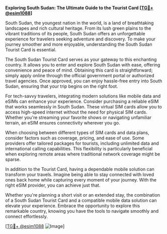 **Exploring South Sudan: The Ultimate Guide to the Tourist Card [[TG💪+ @esim1088](https://t.me/s/esim1088)]**

South Sudan, the youngest nation in the world, is a land of breathtaking landscapes and rich cultural heritage. From its lush green plains to the vibrant traditions of its people, South Sudan offers an unforgettable experience for travelers seeking adventure and discovery. To make your journey smoother and more enjoyable, understanding the South Sudan Tourist Card is essential.

The South Sudan Tourist Card serves as your gateway to this enchanting country. It allows you to enter and explore South Sudan with ease, offering convenience and peace of mind. Obtaining this card is straightforward; simply apply online through the official government portal or authorized travel agencies. Once approved, you can enjoy hassle-free entry into South Sudan, ensuring that your trip begins on the right foot.

For tech-savvy travelers, integrating modern solutions like mobile data and eSIMs can enhance your experience. Consider purchasing a reliable eSIM that works seamlessly in South Sudan. These virtual SIM cards allow you to access high-speed internet without the need for physical SIM cards. Whether you're streaming your favorite shows or navigating unfamiliar terrain, an eSIM ensures connectivity wherever you go.

When choosing between different types of SIM cards and data plans, consider factors such as coverage, pricing, and ease of use. Some providers offer tailored packages for tourists, including unlimited data and international calling capabilities. This flexibility is particularly beneficial when exploring remote areas where traditional network coverage might be sparse.

In addition to the Tourist Card, having a dependable mobile solution can transform your travels. Imagine being able to stay connected with loved ones back home while capturing every moment of your journey. With the right eSIM provider, you can achieve just that.

Whether you're planning a short visit or an extended stay, the combination of a South Sudan Tourist Card and a compatible mobile data solution can elevate your experience. Embrace the opportunity to explore this remarkable country, knowing you have the tools to navigate smoothly and connect effortlessly.

[[TG💪+ @esim1088](https://t.me/s/esim1088) ![Image](https://i.postimg.cc/Y0z9fWf4/image.png)]